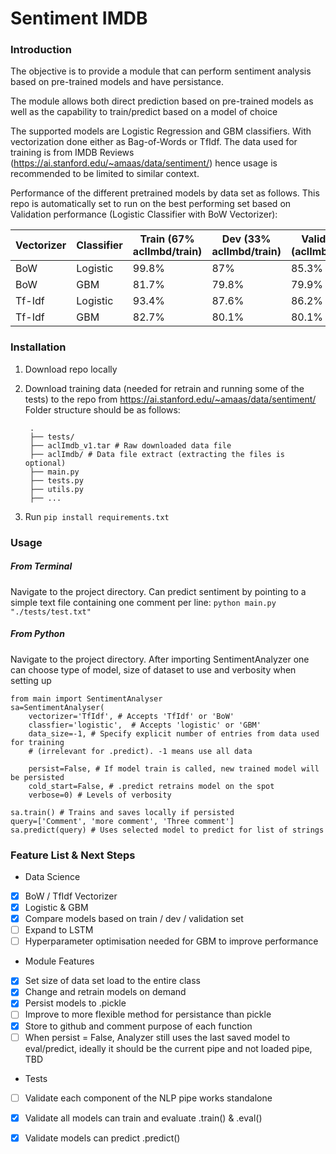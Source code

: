 # Sentiment IMDB

### Introduction
The objective is to provide a module that can perform sentiment analysis based on pre-trained models and have persistance.

The module allows both direct prediction based on pre-trained models as well as the capability to train/predict based on a model of choice

The supported models are Logistic Regression and GBM classifiers. With vectorization done either as Bag-of-Words or TfIdf. The data used for training is from IMDB Reviews (https://ai.stanford.edu/~amaas/data/sentiment/) hence usage is recommended to be limited to similar context. 

Performance of the different pretrained models by data set as follows. This repo is automatically set to run on the best performing set based on Validation performance (Logistic Classifier with BoW Vectorizer):

Vectorizer  | Classifier | Train (67% aclImbd/train) | Dev (33% aclImbd/train) | Validation (aclImbd/test)
------------- | -------------|---|---|---
BoW  | Logistic | 99.8% | 87% | 85.3%
BoW  | GBM | 81.7% | 79.8% | 79.9%
Tf-Idf  | Logistic | 93.4% | 87.6% | 86.2%
Tf-Idf  | GBM | 82.7% | 80.1% | 80.1%

### Installation
1. Download repo locally
2. Download training data (needed for retrain and running some of the tests) to the repo from https://ai.stanford.edu/~amaas/data/sentiment/ 
Folder structure should be as follows:

	    .
	    ├── tests/
	    ├── aclImdb_v1.tar # Raw downloaded data file
	    ├── aclImdb/ # Data file extract (extracting the files is optional)
	    ├── main.py
	    ├── tests.py
	    ├── utils.py
	    ├── ...
    
3. Run `pip install requirements.txt`

### Usage
##### From Terminal
Navigate to the project directory. Can predict sentiment by pointing to a simple text file containing one comment per line:
`python main.py "./tests/test.txt"`
##### From Python
Navigate to the project directory. After importing SentimentAnalyzer one can choose type of model, size of dataset to use and verbosity when setting up
```
from main import SentimentAnalyser
sa=SentimentAnalyser(
	vectorizer='TfIdf', # Accepts 'TfIdf' or 'BoW'
	classfier='logistic',  # Accepts 'logistic' or 'GBM'
	data_size=-1, # Specify explicit number of entries from data used for training 
	# (irrelevant for .predict). -1 means use all data
	
	persist=False, # If model train is called, new trained model will be persisted
	cold_start=False, # .predict retrains model on the spot
	verbose=0) # Levels of verbosity

sa.train() # Trains and saves locally if persisted
query=['Comment', 'more comment', 'Three comment']
sa.predict(query) # Uses selected model to predict for list of strings
```

### Feature List & Next Steps
- Data Science
- [x] BoW / TfIdf Vectorizer
- [x] Logistic & GBM
- [x] Compare models based on train / dev / validation set
- [ ] Expand to LSTM
- [ ] Hyperparameter optimisation needed for GBM to improve performance
- Module Features
- [x] Set size of data set load to the entire class
- [x] Change and retrain models on demand
- [x] Persist models to .pickle
- [ ] Improve to more flexible method for persistance than pickle
- [x] Store to github and comment purpose of each function
- [ ] When persist = False, Analyzer still uses the last saved model to eval/predict, ideally it should be the current pipe and not loaded pipe, TBD
- Tests
- [ ] Validate each component of the NLP pipe works standalone
- [x] Validate all models can train and evaluate .train() & .eval()
- [x] Validate models can predict .predict()

